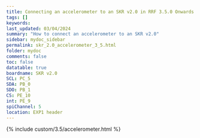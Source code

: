 ```yaml
---
title: Connecting an accelerometer to an SKR v2.0 in RRF 3.5.0 Onwards
tags: []
keywords: 
last_updated: 03/04/2024
summary: "How to connect an accelerometer to an SKR v2.0"
sidebar: mydoc_sidebar
permalink: skr_2.0_accelerometer_3_5.html
folder: mydoc
comments: false
toc: false
datatable: true
boardname: SKR v2.0
SCL: PC_5
SDA: PB_0
SDO: PB_1
CS: PE_10
int: PE_9
spiChannel: 5
location: EXP1 header
---
```


{% include custom/3.5/accelerometer.html %}
